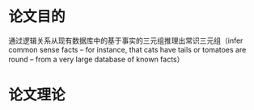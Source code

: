 # 论文目的
通过逻辑关系从现有数据库中的基于事实的三元组推理出常识三元组（infer common sense facts – for instance, that cats have tails or tomatoes
are round – from a very large database of known facts）

# 论文理论
